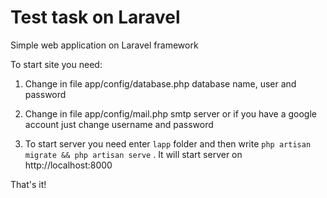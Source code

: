 # Test task on Laravel
Simple web application on Laravel framework

To start site you need:
1. Change in file app/config/database.php database name, user and password

2. Change in file app/config/mail.php smtp server or if you have  a google account just change username and password

3. To start server you need enter `lapp` folder and then write `php artisan migrate && php artisan serve` . It will start server on http://localhost:8000

That's it!